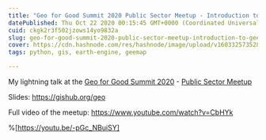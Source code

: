 ```yaml
---
title: "Geo for Good Summit 2020 Public Sector Meetup - Introduction to geemap"
datePublished: Thu Oct 22 2020 00:15:45 GMT+0000 (Coordinated Universal Time)
cuid: ckgk2r3f502jzows14yo9832a
slug: geo-for-good-summit-2020-public-sector-meetup-introduction-to-geemap
cover: https://cdn.hashnode.com/res/hashnode/image/upload/v1603325735282/HKZYx7AEj.png
tags: python, gis, earth-engine, geemap

---
```


My lightning talk at the [Geo for Good Summit 2020](https://earthoutreachonair.withgoogle.com/events/geoforgood20) - [Public Sector Meetup]( https://tiny.cc/g4g20-public-sector) 

Slides: https://gishub.org/geo

Full video of the meetup: https://www.youtube.com/watch?v=CbHYk

%[https://youtu.be/-pGc_NBuiSY]
